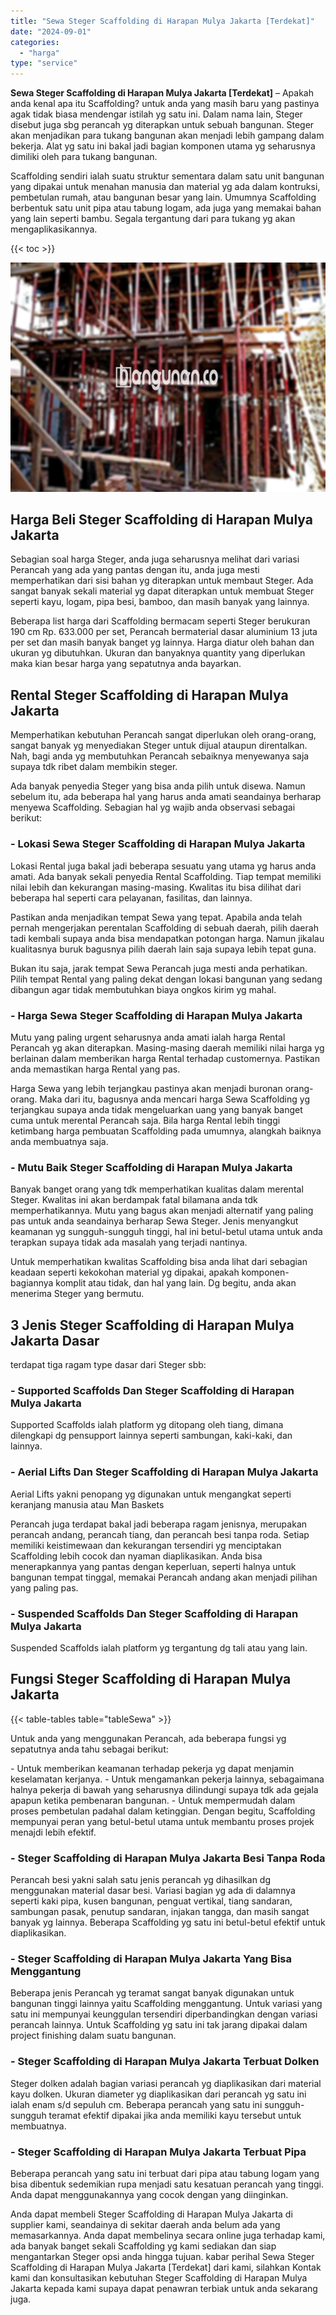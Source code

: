 ```yaml
---
title: "Sewa Steger Scaffolding di Harapan Mulya Jakarta [Terdekat]"
date: "2024-09-01"
categories: 
  - "harga"
type: "service"
---
```


**Sewa Steger Scaffolding di Harapan Mulya Jakarta \[Terdekat\]** – Apakah anda kenal apa itu Scaffolding? untuk anda yang masih baru yang pastinya agak tidak biasa mendengar istilah yg satu ini. Dalam nama lain, Steger disebut juga sbg perancah yg diterapkan untuk sebuah bangunan. Steger akan menjadikan para tukang bangunan akan menjadi lebih gampang dalam bekerja. Alat yg satu ini bakal jadi bagian komponen utama yg seharusnya dimiliki oleh para tukang bangunan.

Scaffolding sendiri ialah suatu struktur sementara dalam satu unit bangunan yang dipakai untuk menahan manusia dan material yg ada dalam kontruksi, pembetulan rumah, atau bangunan besar yang lain. Umumnya Scaffolding berbentuk satu unit pipa atau tabung logam, ada juga yang memakai bahan yang lain seperti bambu. Segala tergantung dari para tukang yg akan mengaplikasikannya.

{{< toc >}}

![Sewa Steger Scaffolding di Harapan Mulya Jakarta [Terdekat]](/images/sewa-scaffolding-steger-10.png)

## Harga Beli Steger Scaffolding di Harapan Mulya Jakarta

Sebagian soal harga Steger, anda juga seharusnya melihat dari variasi Perancah yang ada yang pantas dengan itu, anda juga mesti memperhatikan dari sisi bahan yg diterapkan untuk membaut Steger. Ada sangat banyak sekali material yg dapat diterapkan untuk membuat Steger seperti kayu, logam, pipa besi, bamboo, dan masih banyak yang lainnya.

Beberapa list harga dari Scaffolding bermacam seperti Steger berukuran 190 cm Rp. 633.000 per set, Perancah bermaterial dasar aluminium 13 juta per set dan masih banyak banget yg lainnya. Harga diatur oleh bahan dan ukuran yg dibutuhkan. Ukuran dan banyaknya quantity yang diperlukan maka kian besar harga yang sepatutnya anda bayarkan.

## Rental Steger Scaffolding di Harapan Mulya Jakarta

Memperhatikan kebutuhan Perancah sangat diperlukan oleh orang-orang, sangat banyak yg menyediakan Steger untuk dijual ataupun direntalkan. Nah, bagi anda yg membutuhkan Perancah sebaiknya menyewanya saja supaya tdk ribet dalam membikin steger.

Ada banyak penyedia Steger yang bisa anda pilih untuk disewa. Namun sebelum itu, ada beberapa hal yang harus anda amati seandainya berharap menyewa Scaffolding. Sebagian hal yg wajib anda observasi sebagai berikut:

### \- Lokasi Sewa Steger Scaffolding di Harapan Mulya Jakarta

Lokasi Rental juga bakal jadi beberapa sesuatu yang utama yg harus anda amati. Ada banyak sekali penyedia Rental Scaffolding. Tiap tempat memiliki nilai lebih dan kekurangan masing-masing. Kwalitas itu bisa dilihat dari beberapa hal seperti cara pelayanan, fasilitas, dan lainnya.

Pastikan anda menjadikan tempat Sewa yang tepat. Apabila anda telah pernah mengerjakan perentalan Scaffolding di sebuah daerah, pilih daerah tadi kembali supaya anda bisa mendapatkan potongan harga. Namun jikalau kualitasnya buruk bagusnya pilih daerah lain saja supaya lebih tepat guna.

Bukan itu saja, jarak tempat Sewa Perancah juga mesti anda perhatikan. Pilih tempat Rental yang paling dekat dengan lokasi bangunan yang sedang dibangun agar tidak membutuhkan biaya ongkos kirim yg mahal.

### \- Harga Sewa Steger Scaffolding di Harapan Mulya Jakarta

Mutu yang paling urgent seharusnya anda amati ialah harga Rental Perancah yg akan diterapkan. Masing-masing daerah memiliki nilai harga yg berlainan dalam memberikan harga Rental terhadap customernya. Pastikan anda memastikan harga Rental yang pas.

Harga Sewa yang lebih terjangkau pastinya akan menjadi buronan orang-orang. Maka dari itu, bagusnya anda mencari harga Sewa Scaffolding yg terjangkau supaya anda tidak mengeluarkan uang yang banyak banget cuma untuk merental Perancah saja. Bila harga Rental lebih tinggi ketimbang harga pembuatan Scaffolding pada umumnya, alangkah baiknya anda membuatnya saja.

### \- Mutu Baik Steger Scaffolding di Harapan Mulya Jakarta

Banyak banget orang yang tdk memperhatikan kualitas dalam merental Steger. Kwalitas ini akan berdampak fatal bilamana anda tdk memperhatikannya. Mutu yang bagus akan menjadi alternatif yang paling pas untuk anda seandainya berharap Sewa Steger. Jenis menyangkut keamanan yg sungguh-sungguh tinggi, hal ini betul-betul utama untuk anda terapkan supaya tidak ada masalah yang terjadi nantinya.

Untuk memperhatikan kwalitas Scaffolding bisa anda lihat dari sebagian keadaan seperti kekokohan material yg dipakai, apakah komponen-bagiannya komplit atau tidak, dan hal yang lain. Dg begitu, anda akan menerima Steger yang bermutu.

## 3 Jenis Steger Scaffolding di Harapan Mulya Jakarta Dasar

terdapat tiga ragam type dasar dari Steger sbb:

### \- Supported Scaffolds Dan Steger Scaffolding di Harapan Mulya Jakarta

Supported Scaffolds ialah platform yg ditopang oleh tiang, dimana dilengkapi dg pensupport lainnya seperti sambungan, kaki-kaki, dan lainnya.

### \- Aerial Lifts Dan Steger Scaffolding di Harapan Mulya Jakarta

Aerial Lifts yakni penopang yg digunakan untuk mengangkat seperti keranjang manusia atau Man Baskets

Perancah juga terdapat bakal jadi beberapa ragam jenisnya, merupakan perancah andang, perancah tiang, dan perancah besi tanpa roda. Setiap memiliki keistimewaan dan kekurangan tersendiri yg menciptakan Scaffolding lebih cocok dan nyaman diaplikasikan. Anda bisa menerapkannya yang pantas dengan keperluan, seperti halnya untuk bangunan tempat tinggal, memakai Perancah andang akan menjadi pilihan yang paling pas.

### \- Suspended Scaffolds Dan Steger Scaffolding di Harapan Mulya Jakarta

Suspended Scaffolds ialah platform yg tergantung dg tali atau yang lain.

## Fungsi Steger Scaffolding di Harapan Mulya Jakarta

{{< table-tables table="tableSewa" >}}

Untuk anda yang menggunakan Perancah, ada beberapa fungsi yg sepatutnya anda tahu sebagai berikut:

\- Untuk memberikan keamanan terhadap pekerja yg dapat menjamin keselamatan kerjanya. - Untuk mengamankan pekerja lainnya, sebagaimana halnya pekerja di bawah yang seharusnya dilindungi supaya tdk ada gejala apapun ketika pembenaran bangunan. - Untuk mempermudah dalam proses pembetulan padahal dalam ketinggian. Dengan begitu, Scaffolding mempunyai peran yang betul-betul utama untuk membantu proses projek menajdi lebih efektif.

### \- Steger Scaffolding di Harapan Mulya Jakarta Besi Tanpa Roda

Perancah besi yakni salah satu jenis perancah yg dihasilkan dg menggunakan material dasar besi. Variasi bagian yg ada di dalamnya seperti kaki pipa, kusen bangunan, penguat vertikal, tiang sandaran, sambungan pasak, penutup sandaran, injakan tangga, dan masih sangat banyak yg lainnya. Beberapa Scaffolding yg satu ini betul-betul efektif untuk diaplikasikan.

### \- Steger Scaffolding di Harapan Mulya Jakarta Yang Bisa Menggantung

Beberapa jenis Perancah yg teramat sangat banyak digunakan untuk bangunan tinggi lainnya yaitu Scaffolding menggantung. Untuk variasi yang satu ini mempunyai keunggulan tersendiri diperbandingkan dengan variasi perancah lainnya. Untuk Scaffolding yg satu ini tak jarang dipakai dalam project finishing dalam suatu bangunan.

### \- Steger Scaffolding di Harapan Mulya Jakarta Terbuat Dolken

Steger dolken adalah bagian variasi perancah yg diaplikasikan dari material kayu dolken. Ukuran diameter yg diaplikasikan dari perancah yg satu ini ialah enam s/d sepuluh cm. Beberapa perancah yang satu ini sungguh-sungguh teramat efektif dipakai jika anda memiliki kayu tersebut untuk membuatnya.

### \- Steger Scaffolding di Harapan Mulya Jakarta Terbuat Pipa

Beberapa perancah yang satu ini terbuat dari pipa atau tabung logam yang bisa dibentuk sedemikian rupa menjadi satu kesatuan perancah yang tinggi. Anda dapat menggunakannya yang cocok dengan yang diinginkan.

Anda dapat membeli Steger Scaffolding di Harapan Mulya Jakarta di supplier kami, seandainya di sekitar daerah anda belum ada yang memasarkannya. Anda dapat membelinya secara online juga terhadap kami, ada banyak banget sekali Scaffolding yg kami sediakan dan siap mengantarkan Steger opsi anda hingga tujuan. kabar perihal Sewa Steger Scaffolding di Harapan Mulya Jakarta \[Terdekat\] dari kami, silahkan Kontak kami dan konsultasikan kebutuhan Steger Scaffolding di Harapan Mulya Jakarta kepada kami supaya dapat penawran terbiak untuk anda sekarang juga.
